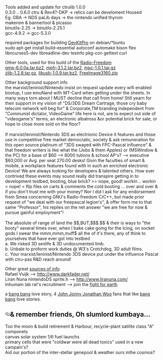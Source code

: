 <p>Tools added and update for ctrulib 1.0.0 <br>
   0.3.0 .. 0.6.0 ctru &amp; Rev4?-DKP -&gt; relics can be develoment Housed <br>
   Eg. GBA -&gt; NDS paLib days -&gt; the nintendo unified thyrom<br>
   makerom &amp; bannertool &amp; picasso<br>
   binutils-2.25 -&gt; binutils-2.25.1<br>
   gcc-4.9.2 -&gt; gcc-5.3.0  </p>

<p>required packages for building <a href="http://devkitpro.org">DevKitPro</a> on debian/*buntu<br>
sudo apt-get install build-essential autoconf automake bison flex libncurses5-dev libreadline-dev texinfo pkg-con gettext curl   </p>

<p>Other tools, used for this build of the <a href="http://free-pascal-lazarus.989080.n3.nabble.com/I-ve-got-a-quot-nintendo-3ds-pascal-quot-that-can-all-day-td4041255.html">Radio-Freedom</a><br>
<a href="http://gmplib.org/">gmp-6.0.0a.tar.bz2</a>, <a href="http://www.mpfr.org/">mpfr-3.1.2.tar.bz2</a>, <a href="http://www.multiprecision.org/">mpc-1.0.1.tar.gz</a><br>
<a href="http://www.zlib.net">zlib-1.2.8.tar.gz</a>, <a href="http://www.libusb.orgt">libusb-1.0.9.tar.bz2</a>, <a href="http://freeimage.sourceforge.net/">FreeImage3160.zip</a>   </p>

<p>Other background support info<br>
the marxist/leninist/Nintendo insist on request update every wifi enabled bootup, I use emuNand with MT-Card when getting under the sheets. In many ways torn about I MUST decline that call from home! Still yearn for their support in my vision of "DS/3DS Dream Cartrage, those cry baby telecom network will beg for" &amp; Corporate,TM branding independent from "Communist dictator, VideoGame" life here is not, are to expect out side of "videogame's" terms, an electronic albatross &amp;or potential brick for sale, or hope to close more sold on the floor?
<br><br>
If marxist/leninist/Nintendo 3DS as electrionic Device it features and those use in competitive free market democratic, society & ask remuneration for this open source platinum of "3DS swayed with FPC-Pascal influence" & that freedom writers is like what the (Jobs & them Apples) or (MSWindow & the PC) for a base of $60 --> 6000 tutions &amp; school AP's? --> executive $60,000 or Avg. per seat 270.00 desks! Givin the faculties of smart & mobile, a workplace features found with in such an enriched electronic Device! We are always looking for developers & talented others. How ever contrived these events may sound really did transpire getting in to development testbed, booting, blue brick? &gt;&gt; nope, good! workin .. workin &gt; nope!  &lt; flip files on carts &amp; comments the cold booting ... over and over & if you don't trust me with your money? Nor I did I ask for any endorsement from Smea concerning GNU's Radio-freedom C/C++, but made prior request of "we deal with our freepascal legion's", &amp offer form me to that same "Professor", his replies on the net answer "we are free for now & pursue gainful employment"! 
<br><br>  The absolute of range of land the $$,BUT,$$$.$$ &amp; their is ways to "the booty" several times over, when I bake cake going for the Icing, on socket gods I swear the mmm,mmm,muff$ all the of it's there, any of think to yourselves that have ever got into testbed <br>  
a. We risked 3D sexlife & 3D undocumented limb.<br>
b. Unbale to proform work duties @ W3's Crotchdog, 3D adult films.<br>
c. Your marxist/leninist/Nintendo 3DS device put under the influence Pascal with ctru-pas R&D reach around! </p> 

<p>Other great <a href="https://www.facebook.com/Three-DS-973285209425506">sources of info</a> <br>
Rafael Vuijk --&gt; <a href="http://www.darkfader.net/">http://www.darkfader.net/</a><br>
Liran Nuna nintendoDS sprite.h --&gt; <a href="http://www.liranuna.com/">http://www.liranuna.com/</a><br>
Inhumain lab rat's recruitment --&gt; join the <a href="http://www.geoengineeringwatch.org/">fight for earth</a>   </p>
 
<p>a <a href="https://drive.google.com/file/d/0B-6PL59ryjzgcEZ0cVNfMWJwdVU/view?usp=sharing">bang bang</a> love story, 4 <a href="http://www.listal.com/list/films-directed-john-woo">John Jonny Jonathan Woo</a> fans that like <a href="https://onedrive.live.com/redir?resid=993CFC28986DF599%21138">bang bang</a> love stories.     </p>

<h2><a id="user-content--remember-friends-oh-slumlord-kumbaya" class="anchor" href="#-remember-friends-oh-slumlord-kumbaya" aria-hidden="true"><svg aria-hidden="true" class="octicon octicon-link" height="16" role="img" version="1.1" viewBox="0 0 16 16" width="16"><path d="M4 9h1v1h-1c-1.5 0-3-1.69-3-3.5s1.55-3.5 3-3.5h4c1.45 0 3 1.69 3 3.5 0 1.41-0.91 2.72-2 3.25v-1.16c0.58-0.45 1-1.27 1-2.09 0-1.28-1.02-2.5-2-2.5H4c-0.98 0-2 1.22-2 2.5s1 2.5 2 2.5z m9-3h-1v1h1c1 0 2 1.22 2 2.5s-1.02 2.5-2 2.5H9c-0.98 0-2-1.22-2-2.5 0-0.83 0.42-1.64 1-2.09v-1.16c-1.09 0.53-2 1.84-2 3.25 0 1.81 1.55 3.5 3 3.5h4c1.45 0 3-1.69 3-3.5s-1.5-3.5-3-3.5z"></path></svg></a>&amp; remember friends, Oh slumlord kumbaya...</h2>

Too the moon & build retirement &amp; Harbour, recycle-plant satilite class "A" componets<br>
canvas solar system 1/6 fuel launchs<br> 
primary cells that were "coldwar were all dead toxics" used in a new campain's?<br>
Aid our portion of the inter-stellar genepool &amp; weather ours inthe cosmos?
